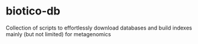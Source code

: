 biotico-db
==========

Collection of scripts to effortlessly download databases and build indexes mainly (but not limited) for metagenomics
